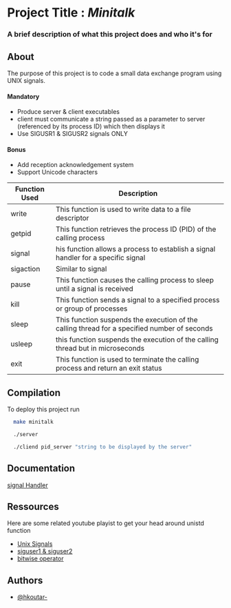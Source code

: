 
# Project Title : _Minitalk_ 


### A brief description of what this project does and who it's for

## About
The purpose of this project is to code a small data exchange program using UNIX signals.

#### Mandatory
* Produce server & client executables
* client must communicate a string passed as a parameter to server (referenced by its process ID) which then displays it
* Use SIGUSR1 & SIGUSR2 signals ONLY

#### Bonus
- Add reception acknowledgement system
- Support Unicode characters

| Function Used | Description |
| --- | --- |
| write | This function is used to write data to a file descriptor |
| getpid|This function retrieves the process ID (PID) of the calling process |
| signal| his function allows a process to establish a signal handler for a specific signal|
| sigaction| Similar to signal |
| pause| This function causes the calling process to sleep until a signal is received|
| kill|This function sends a signal to a specified process or group of processes|
| sleep|This function suspends the execution of the calling thread for a specified number of seconds |
| usleep| this function suspends the execution of the calling thread but in microseconds |
| exit| This function is used to terminate the calling process and return an exit status |



## Compilation

To deploy this project run

```bash
  make minitalk
```

```bash
  ./server
```

```bash
  ./cliend pid_server "string to be displayed by the server"
```


## Documentation

[signal Handler](http://www.cs.umsl.edu/~sanjiv/classes/cs2750/lectures/signals.pdf)


## Ressources

Here are some related youtube playist to get your head around unistd function

- [Unix Signals](https://www.youtube.com/watch?v=cex9XrZCU14&list=PLfqABt5AS4FkW5mOn2Tn9ZZLLDwA3kZUYe)
- [siguser1 & siguser2](https://www.youtube.com/watch?v=83M5-NPDeWs)
- [bitwise operator](https://www.youtube.com/watch?v=jlQmeyce65Q&t=41s)
## Authors

- [@hkoutar-](https://www.github.com/hkoutar7)

